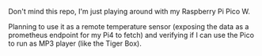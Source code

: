 Don't mind this repo, I'm just playing around with my Raspberry Pi Pico W.

Planning to use it as a remote temperature sensor (exposing the data as a prometheus endpoint for my Pi4 to fetch) and verifying if I can use the Pico to run as MP3 player (like the Tiger Box).
